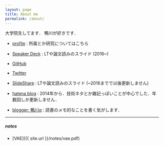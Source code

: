 ```yaml
---
layout: page
title: About me
permalink: /about/
---
```


大学院生してます．
鴨川が好きです．

- [profile](http://wkblab.github.io/member/nzw) : 所属とか研究についてはこちら
- [Speaker Deck](https://speakerdeck.com/nzw0301) : LTや論文読みのスライド (2016~)
- [GitHub](https://github.com/nzw0301)
- [Twitter](https://twitter.com/nzw0301)

- [SlideShare](http://www.slideshare.net/kentonozawa75) : LTや論文読みのスライド (~2016までで以後更新しません)
- [hatena blog](http://nzw.hatenablog.jp/) : 2014年から．技術ネタとか雑記っぽいことが中心でした．年数回しか更新しません．
- [blogger: 鴨川α](http://alphakamo.blogspot.jp/) : 読書のメモ的なことを書く気がします．

---

##### notes

- [VAE]({{ site.url }}/notes/vae.pdf)
